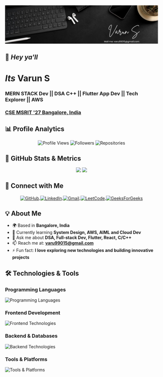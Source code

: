 <p align="center">
  <img src="https://github.com/varun99015/varun99015/blob/main/banner.png" alt="Varun S" />
</p>

## 👋 *Hey ya'll*
# *Its* **Varun S**

###  MERN STACK Dev || DSA C++ || Flutter App Dev || Tech Explorer || AWS
### [**CSE MSRIT '27 Bangalore, India**](https://www.linkedin.com/school/m.s.-ramaiah-institute-of-technology/)

## 📊 **Profile Analytics**

<div align="center">

![Profile Views](https://komarev.com/ghpvc/?username=varun99015&label=PROFILE+VIEWS&color=0e75b6&style=for-the-badge&labelColor=black&logo=github)
![Followers](https://img.shields.io/github/followers/varun99015?logo=github&style=for-the-badge&color=0e75b6&labelColor=black)
![Repositories](https://img.shields.io/badge/Repositories-10+-blue?style=for-the-badge&logo=github&labelColor=black)
<!--![Contributions](https://img.shields.io/github/commit-activity/m/varun99015?color=0e75b6&label=MONTHLY+COMMITS&logo=github&style=for-the-badge&labelColor=black)-->

</div>

## 🚀 **GitHub Stats & Metrics**

<div align="center">

<!-- GitHub Stats Cards -->
<img height="180em" src="https://github-readme-stats.vercel.app/api?username=varun99015&show_icons=true&theme=radical&include_all_commits=true&count_private=true&hide_border=true&bg_color=0d1117&title_color=0e75b6&text_color=ffffff"/>
<img height="180em" src="https://github-readme-stats.vercel.app/api/top-langs/?username=varun99015&layout=compact&theme=radical&hide_border=true&bg_color=0d1117&title_color=0e75b6&text_color=ffffff&langs_count=8"/>

</div>

## 🔗 **Connect with Me**

<p align="center">
<a href="https://github.com/varun99015" target="blank">
  <img align="center" src="https://img.shields.io/badge/GitHub-100000?style=for-the-badge&logo=github&logoColor=white&labelColor=black" alt="GitHub"/>
</a>
<a href="https://www.linkedin.com/in/varun-s-a40724295/" target="blank">
  <img align="center" src="https://img.shields.io/badge/LinkedIn-0077B5?style=for-the-badge&logo=linkedin&logoColor=white&labelColor=black" alt="LinkedIn"/>
</a>
<a href="mailto:varu99015@gmail.com">
  <img align="center" src="https://img.shields.io/badge/Gmail-D14836?style=for-the-badge&logo=gmail&logoColor=white&labelColor=black" alt="Gmail"/>
</a>
<a href="https://leetcode.com/xbvrFphiup/" target="_blank">
  <img align="center" src="https://img.shields.io/badge/LeetCode-FFA116?style=for-the-badge&logo=leetcode&logoColor=white&labelColor=black" alt="LeetCode"/>
</a>
<a href="https://auth.geeksforgeeks.org/user/varu9ag1j" target="blank">
  <img align="center" src="https://img.shields.io/badge/GeeksForGeeks-white?style=for-the-badge&logo=geeksforgeeks&logoColor=brightgreen&labelColor=black" alt="GeeksForGeeks"/>
</a>
</p>

## 💡 **About Me**

- 🌍 Based in **Bangalore, India**
- 🔭 Currently learning **System Design, AWS, AIML and Cloud Dev**
- 💬 Ask me about **DSA, Full-stack Dev, Flutter, React, C/C++**
- 📫 Reach me at: **varu99015@gmail.com**
- ⚡ Fun fact: **I love exploring new technologies and building innovative projects**

## 🛠️ **Technologies & Tools**

### **Programming Languages**
<p align="left">
  <img src="https://skillicons.dev/icons?i=c,cpp,java,python,javascript,typescript,dart,golang" alt="Programming Languages"/>
</p>

### **Frontend Development**
<p align="left">
  <img src="https://skillicons.dev/icons?i=html,css,react,tailwind,flutter" alt="Frontend Technologies"/>
</p>

### **Backend & Databases**
<p align="left">
  <img src="https://skillicons.dev/icons?i=nodejs,express,mongodb,mysql" alt="Backend Technologies"/>
</p>

### **Tools & Platforms**
<p align="left">
  <img src="https://skillicons.dev/icons?i=git,github,vscode,androidstudio,aws" alt="Tools & Platforms"/>
</p>
